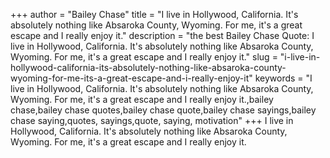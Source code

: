 +++
author = "Bailey Chase"
title = "I live in Hollywood, California. It's absolutely nothing like Absaroka County, Wyoming. For me, it's a great escape and I really enjoy it."
description = "the best Bailey Chase Quote: I live in Hollywood, California. It's absolutely nothing like Absaroka County, Wyoming. For me, it's a great escape and I really enjoy it."
slug = "i-live-in-hollywood-california-its-absolutely-nothing-like-absaroka-county-wyoming-for-me-its-a-great-escape-and-i-really-enjoy-it"
keywords = "I live in Hollywood, California. It's absolutely nothing like Absaroka County, Wyoming. For me, it's a great escape and I really enjoy it.,bailey chase,bailey chase quotes,bailey chase quote,bailey chase sayings,bailey chase saying,quotes, sayings,quote, saying, motivation"
+++
I live in Hollywood, California. It's absolutely nothing like Absaroka County, Wyoming. For me, it's a great escape and I really enjoy it.
